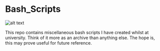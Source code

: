 # Bash_Scripts

![alt text](https://proxy.duckduckgo.com/iu/?u=https%3A%2F%2Fcdn.dribbble.com%2Fusers%2F1285930%2Fscreenshots%2F4040291%2Fbash-logo-by-vd_1x.png&f=1 "Bash")

This repo contains miscellaneous bash scripts I have created whilst at university. Think of it more as an archive than anything else. The hope is, this may prove useful for future reference.
